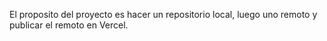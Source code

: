 El proposito del proyecto es hacer un repositorio local, luego uno remoto y publicar el remoto en Vercel.
